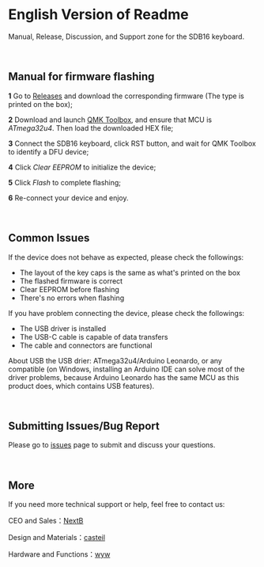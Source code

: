 # English Version of Readme

Manual, Release, Discussion, and Support zone for the SDB16 keyboard.

<br>

## Manual for firmware flashing

**1** Go to [Releases](https://github.com/wangyiwei2015/SDB16/releases) and download the corresponding firmware (The type is printed on the box);

**2** Download and launch [QMK Toolbox](https://github.com/qmk/qmk_toolbox/releases/latest), and ensure that MCU is *ATmega32u4*. Then load the downloaded HEX file;

**3** Connect the SDB16 keyboard, click RST button, and wait for QMK Toolbox to identify a DFU device;

**4** Click *Clear EEPROM* to initialize the device;

**5** Click *Flash* to complete flashing;

**6** Re-connect your device and enjoy.

<br>

## Common Issues

If the device does not behave as expected, please check the followings:

- The layout of the key caps is the same as what's printed on the box
- The flashed firmware is correct
- Clear EEPROM before flashing
- There's no errors when flashing

If you have problem connecting the device, please check the followings:

- The USB driver is installed
- The USB-C cable is capable of data transfers
- The cable and connectors are functional

About USB the USB drier: ATmega32u4/Arduino Leonardo, or any compatible (on Windows, installing an Arduino IDE can solve most of the driver problems, because Arduino Leonardo has the same MCU as this product does, which contains USB features).

<br>

## Submitting Issues/Bug Report

Please go to [issues](https://github.com/wangyiwei2015/SDB16/issues) page to submit and discuss your questions.

<br>

## More

If you need more technical support or help, feel free to contact us:

CEO and Sales：[NextB](mailto://)

Design and Materials：[casteil](mailto://)

Hardware and Functions：[wyw](mailto://wangyw.dev@outlook.com)

